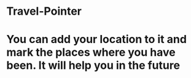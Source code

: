 # Travel-Pointer
# You can add your location to it and mark the places where you have been. It will help you in the future
